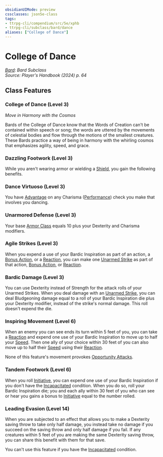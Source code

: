 ```yaml
---
obsidianUIMode: preview
cssclasses: json5e-class
tags:
- ttrpg-cli/compendium/src/5e/xphb
- ttrpg-cli/subclass/bard/dance
aliases: ["College of Dance"]
---
```

# College of Dance
*[Bard](bard-xphb.md): Bard Subclass*  
*Source: Player's Handbook (2024) p. 64*  


## Class Features

### College of Dance (Level 3)

*Move in Harmony with the Cosmos*

Bards of the College of Dance know that the Words of Creation can't be contained within speech or song; the words are uttered by the movements of celestial bodies and flow through the motions of the smallest creatures. These Bards practice a way of being in harmony with the whirling cosmos that emphasizes agility, speed, and grace.

### Dazzling Footwork (Level 3)

While you aren't wearing armor or wielding a [Shield](shield-xphb.md), you gain the following benefits.

### Dance Virtuoso (Level 3)

You have [Advantage](advantage-xphb.md) on any Charisma ([Performance](skills.md#Performance)) check you make that involves you dancing.

### Unarmored Defense (Level 3)

Your base [Armor Class](armor-class-xphb.md) equals 10 plus your Dexterity and Charisma modifiers.

### Agile Strikes (Level 3)

When you expend a use of your Bardic Inspiration as part of an action, a [Bonus Action](bonus-action-xphb.md), or a [Reaction](reaction-xphb.md), you can make one [Unarmed Strike](unarmed-strike-xphb.md) as part of that action, [Bonus Action](bonus-action-xphb.md), or [Reaction](reaction-xphb.md).

### Bardic Damage (Level 3)

You can use Dexterity instead of Strength for the attack rolls of your Unarmed Strikes. When you deal damage with an [Unarmed Strike](unarmed-strike-xphb.md), you can deal Bludgeoning damage equal to a roll of your Bardic Inspiration die plus your Dexterity modifier, instead of the strike's normal damage. This roll doesn't expend the die.

### Inspiring Movement (Level 6)

When an enemy you can see ends its turn within 5 feet of you, you can take a [Reaction](reaction-xphb.md) and expend one use of your Bardic Inspiration to move up to half your [Speed](speed-xphb.md). Then one ally of your choice within 30 feet of you can also move up to half their [Speed](speed-xphb.md) using their [Reaction](reaction-xphb.md).

None of this feature's movement provokes [Opportunity Attacks](actions.md#Opportunity%20Attack).

### Tandem Footwork (Level 6)

When you roll [Initiative](initiative-xphb.md), you can expend one use of your Bardic Inspiration if you don't have the [Incapacitated](conditions.md#Incapacitated) condition. When you do so, roll your Bardic Inspiration die; you and each ally within 30 feet of you who can see or hear you gains a bonus to [Initiative](initiative-xphb.md) equal to the number rolled.

### Leading Evasion (Level 14)

When you are subjected to an effect that allows you to make a Dexterity saving throw to take only half damage, you instead take no damage if you succeed on the saving throw and only half damage if you fail. If any creatures within 5 feet of you are making the same Dexterity saving throw, you can share this benefit with them for that save.

You can't use this feature if you have the [Incapacitated](conditions.md#Incapacitated) condition.
